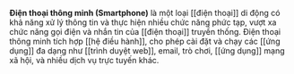 **Điện thoại thông minh (Smartphone)** là một loại [[điện thoại]] di động có khả năng xử lý thông tin và thực hiện nhiều chức năng phức tạp, vượt xa chức năng gọi điện và nhắn tin của [[điện thoại]] truyền thống. Điện thoại thông minh tích hợp [[hệ điều hành]], cho phép cài đặt và chạy các [[ứng dụng]] đa dạng như [[trình duyệt web]], email, trò chơi, [[ứng dụng]] mạng xã hội, và nhiều dịch vụ trực tuyến khác.